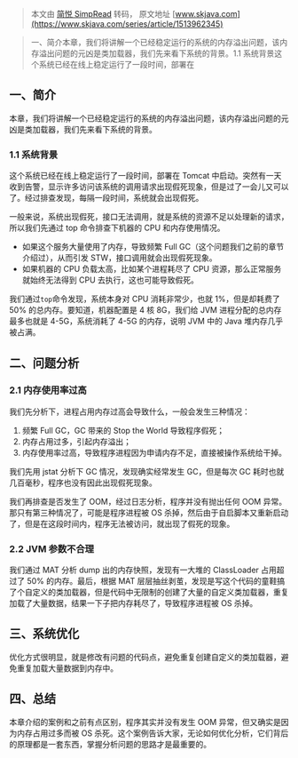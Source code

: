 > 本文由 [简悦 SimpRead](http://ksria.com/simpread/) 转码， 原文地址 [www.skjava.com](https://www.skjava.com/series/article/1513962345)

> 一、简介本章，我们将讲解一个已经稳定运行的系统的内存溢出问题，该内存溢出问题的元凶是类加载器，我们先来看下系统的背景。1.1 系统背景这个系统已经在线上稳定运行了一段时间，部署在

一、简介
----

本章，我们将讲解一个已经稳定运行的系统的内存溢出问题，该内存溢出问题的元凶是类加载器，我们先来看下系统的背景。

### 1.1 系统背景

这个系统已经在线上稳定运行了一段时间，部署在 Tomcat 中启动。突然有一天收到告警，显示许多访问该系统的调用请求出现假死现象，但是过了一会儿又可以了。经过排查发现，每隔一段时间，系统就会出现假死。

一般来说，系统出现假死，接口无法调用，就是系统的资源不足以处理新的请求，所以我们先通过 top 命令排查下机器的 CPU 和内存使用情况。

*   如果这个服务大量使用了内存，导致频繁 Full GC（这个问题我们之前的章节介绍过），从而引发 STW，接口调用就会出现假死现象。
*   如果机器的 CPU 负载太高，比如某个进程耗尽了 CPU 资源，那么正常服务就始终无法得到 CPU 去执行，这也可能导致假死。

我们通过`top`命令发现，系统本身对 CPU 消耗非常少，也就 1%，但是却耗费了 50% 的总内存。要知道，机器配置是 4 核 8G，我们给 JVM 进程分配的总内存最多也就是 4-5G，系统消耗了 4-5G 的内存，说明 JVM 中的 Java 堆内存几乎被占满。

二、问题分析
------

### 2.1 内存使用率过高

我们先分析下，进程占用内存过高会导致什么，一般会发生三种情况：

1.  频繁 Full GC，GC 带来的 Stop the World 导致程序假死；
2.  内存占用过多，引起内存溢出；
3.  内存使用率过高，导致程序进程因为申请内存不足，直接被操作系统给干掉。

我们先用 jstat 分析下 GC 情况，发现确实经常发生 GC，但是每次 GC 耗时也就几百毫秒，程序也没有因此出现假死现象。

我们再排查是否发生了 OOM，经过日志分析，程序并没有抛出任何 OOM 异常。那只有第三种情况了，可能是程序进程被 OS 杀掉，然后由于自启脚本又重新启动了，但是在这段时间内，程序无法被访问，就出现了假死的现象。

### 2.2 JVM 参数不合理

我们通过 MAT 分析 dump 出的内存快照，发现有一大堆的 ClassLoader 占用超过了 50% 的内存。最后，根据 MAT 层层抽丝剥茧，发现是写这个代码的童鞋搞了个自定义的类加载器，但是代码中无限制的创建了大量的自定义类加载器，重复加载了大量数据，结果一下子把内存耗尽了，导致程序进程被 OS 杀掉。

三、系统优化
------

优化方式很明显，就是修改有问题的代码点，避免重复创建自定义的类加载器，避免重复加载大量数据到内存中。

四、总结
----

本章介绍的案例和之前有点区别，程序其实并没有发生 OOM 异常，但又确实是因为内存占用过多而被 OS 杀死。这个案例告诉大家，无论如何优化分析，它们背后的原理都是一套东西，掌握分析问题的思路才是最重要的。